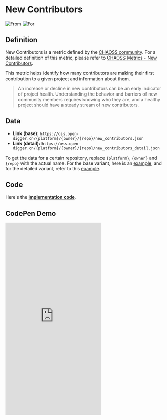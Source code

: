 # New Contributors

![From](https://img.shields.io/badge/From-CHAOSS-blue) ![For](https://img.shields.io/badge/For-Repo-blue)

## Definition

New Contributors is a metric defined by the [CHAOSS community](https://chaoss.community). For a detailed definition of this metric, please refer to [CHAOSS Metrics - New Contributors](https://chaoss.community/kb/metric-new-contributors/).

This metric helps identify how many contributors are making their first contribution to a given project and information about them. 

> An increase or decline in new contributors can be an early indicator of project health. Understanding the behavior and barriers of new community members requires knowing who they are, and a healthy project should have a steady stream of new contributors.


## Data

- **Link (base):** `https://oss.open-digger.cn/{platform}/{owner}/{repo}/new_contributors.json`
- **Link (detail):** `https://oss.open-digger.cn/{platform}/{owner}/{repo}/new_contributors_detail.json`


To get the data for a certain repository, replace `{platform}`, `{owner}` and `{repo}` with the actual name. For the base variant, here is an [example](https://oss.open-digger.cn/github/X-lab2017/open-digger/new_contributors.json), and for the detailed variant, refer to this [example](https://oss.open-digger.cn/github/X-lab2017/open-digger/new_contributors_detail.json).

## Code

Here's the [**implementation code**](https://github.com/X-lab2017/open-digger/blob/master/src/metrics/chaoss.ts#L862).


## CodePen Demo

<iframe height="600" scrolling="no" title="OpenDigger - [CHAOSS] Developer Status" src="https://codepen.io/frank-zsy/embed/RwBmpYZ?default-tab=js%2Cresult&editable=true" frameborder="no" loading="lazy" allowtransparency="true" allowfullscreen="true">
  See the Pen <a href="https://codepen.io/frank-zsy/pen/RwBmpYZ">
  OpenDigger - [CHAOSS] Developer Status</a> by Frank Zhao (<a href="https://codepen.io/frank-zsy">@frank-zsy</a>)
  on <a href="https://codepen.io">CodePen</a>.
</iframe>
